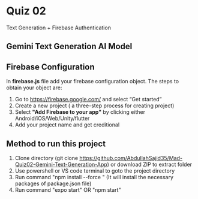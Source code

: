 # Quiz 02

Text Generation + Firebase Authentication

## Gemini Text Generation AI Model


## Firebase Configuration

In **firebase.js** file add your firebase configuration object. The steps to obtain your object are:

1. Go to https://firebase.google.com/ and select “Get started”
2. Create a new project ( a three-step process for creating project)
3. Select **"Add Firebase to your app"** by clicking either Android/iOS/Web/Unity/flutter
4. Add your project name and get creditional

## Method to run this project


1. Clone directory (git clone https://github.com/AbdullahSajid35/Mad-Quiz02-Gemini-Text-Generation-App) or download ZIP to extract folder
2. Use powershell or VS code terminal to goto the project directory
3. Run command "npm install --force " (It will install the necessary packages of package.json file)
4. Run command "expo start" OR "npm start"
